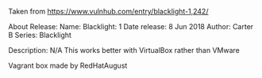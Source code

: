 Taken from https://www.vulnhub.com/entry/blacklight-1,242/ 

About Release:
    Name: Blacklight: 1
    Date release: 8 Jun 2018
    Author: Carter B
    Series: Blacklight

Description:
N/A
This works better with VirtualBox rather than VMware
 
Vagrant box made by RedHatAugust
